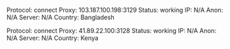 Protocol: connect
Proxy: 103.187.100.198:3129
Status: working
IP: N/A
Anon: N/A
Server: N/A
Country: Bangladesh

Protocol: connect
Proxy: 41.89.22.100:3128
Status: working
IP: N/A
Anon: N/A
Server: N/A
Country: Kenya

